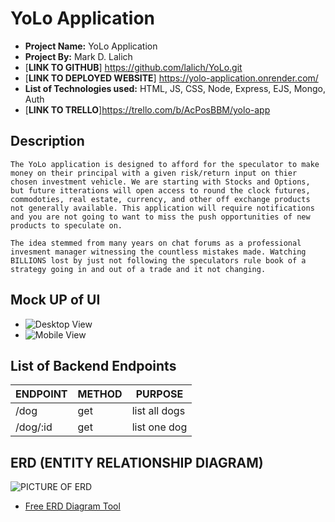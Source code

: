 # YoLo Application

- **Project Name:** YoLo Application
- **Project By:** Mark D. Lalich
- [**LINK TO GITHUB**] https://github.com/lalich/YoLo.git
- [**LINK TO DEPLOYED WEBSITE**] https://yolo-application.onrender.com/
- **List of Technologies used:** HTML, JS, CSS, Node, Express, EJS, Mongo, Auth
- [**LINK TO TRELLO**]https://trello.com/b/AcPosBBM/yolo-app

## Description

    The YoLo application is designed to afford for the speculator to make money on their principal with a given risk/return input on thier chosen investment vehicle. We are starting with Stocks and Options, but future itterations will open access to round the clock futures, commodoties, real estate, currency, and other off exchange products not generally available. This application will require notifications and you are not going to want to miss the push opportunities of new products to speculate on. 

    The idea stemmed from many years on chat forums as a professional invesment manager witnessing the countless mistakes made. Watching BILLIONS lost by just not following the speculators rule book of a strategy going in and out of a trade and it not changing.

## Mock UP of UI

- ![Desktop View](http://imgur.com)
- ![Mobile View](http://imgur.com)

## List of Backend Endpoints

| ENDPOINT | METHOD | PURPOSE |
|----------|--------|---------|
| /dog | get | list all dogs |
|/dog/:id | get | list one dog |

## ERD (ENTITY RELATIONSHIP DIAGRAM)

![PICTURE OF ERD](http://imgur.com)

- [Free ERD Diagram Tool](https://dbdiagram.io/home)
